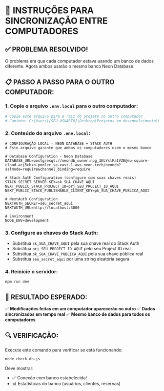 # 🔄 INSTRUÇÕES PARA SINCRONIZAÇÃO ENTRE COMPUTADORES

## ✅ PROBLEMA RESOLVIDO!

O problema era que cada computador estava usando um banco de dados diferente. Agora ambos usarão o mesmo banco Neon Database.

## 📋 PASSO A PASSO PARA O OUTRO COMPUTADOR:

### 1. **Copie o arquivo `.env.local` para o outro computador:**
```bash
# Copie este arquivo para a raiz do projeto no outro computador
# Caminho: C:\Users\[SEU_USUARIO]\Desktop\Projetos em desenvolvimento\Projeto Patagonian\saas\.env.local
```

### 2. **Conteúdo do arquivo `.env.local`:**
```
# CONFIGURAÇÃO LOCAL - NEON DATABASE + STACK AUTH
# Este arquivo garante que ambos os computadores usem o mesmo banco

# Database Configuration - Neon Database
DATABASE_URL=postgresql://neondb_owner:npg_3KLYslPa1VZE@ep-square-cloud-acj5cbxo-pooler.sa-east-1.aws.neon.tech/neondb?sslmode=require&channel_binding=require

# Stack Auth Configuration (configure com suas chaves reais)
STACK_SECRET_SERVER_KEY=sk_SUA_CHAVE_AQUI
NEXT_PUBLIC_STACK_PROJECT_ID=prj_SEU_PROJECT_ID_AQUI
NEXT_PUBLIC_STACK_PUBLISHABLE_CLIENT_KEY=pk_SUA_CHAVE_PUBLICA_AQUI

# NextAuth Configuration
NEXTAUTH_SECRET=seu_secret_aqui
NEXTAUTH_URL=http://localhost:3000

# Environment
NODE_ENV=development
```

### 3. **Configure as chaves do Stack Auth:**
- Substitua `sk_SUA_CHAVE_AQUI` pela sua chave real do Stack Auth
- Substitua `prj_SEU_PROJECT_ID_AQUI` pelo seu Project ID real  
- Substitua `pk_SUA_CHAVE_PUBLICA_AQUI` pela sua chave pública real
- Substitua `seu_secret_aqui` por uma string aleatória segura

### 4. **Reinicie o servidor:**
```bash
npm run dev
```

## 🎯 RESULTADO ESPERADO:

✅ **Modificações feitas em um computador aparecerão no outro**
✅ **Dados sincronizados em tempo real**
✅ **Mesmo banco de dados para todos os computadores**

## 🔍 VERIFICAÇÃO:

Execute este comando para verificar se está funcionando:
```bash
node check-db.js
```

Deve mostrar:
- ✅ Conexão com banco estabelecida!
- 📊 Estatísticas do banco (usuários, clientes, reservas)

